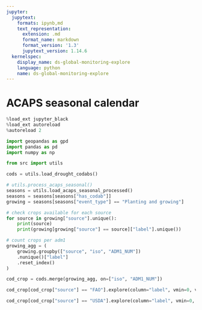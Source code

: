 ```yaml
---
jupyter:
  jupytext:
    formats: ipynb,md
    text_representation:
      extension: .md
      format_name: markdown
      format_version: '1.3'
      jupytext_version: 1.14.6
  kernelspec:
    display_name: ds-global-monitoring-explore
    language: python
    name: ds-global-monitoring-explore
---
```


# ACAPS seasonal calendar

```python
%load_ext jupyter_black
%load_ext autoreload
%autoreload 2
```

```python
import geopandas as gpd
import pandas as pd
import numpy as np

from src import utils
```

```python
cods = utils.load_drought_codabs()
```

```python
# utils.process_acaps_seasonal()
seasons = utils.load_acaps_seasonal_processed()
seasons = seasons[seasons["has_codab"]]
growing = seasons[seasons["event_type"] == "Planting and growing"]
```

```python
# check crops available for each source
for source in growing["source"].unique():
    print(source)
    print(growing[growing["source"] == source]["label"].unique())
```

```python
# count crops per adm1
growing_agg = (
    growing.groupby(["source", "iso", "ADM1_NUM"])
    .nunique()["label"]
    .reset_index()
)
```

```python
cod_crop = cods.merge(growing_agg, on=["iso", "ADM1_NUM"])
```

```python
cod_crop[cod_crop["source"] == "FAO"].explore(column="label", vmin=0, vmax=7)
```

```python
cod_crop[cod_crop["source"] == "USDA"].explore(column="label", vmin=0, vmax=7)
```

```python

```
